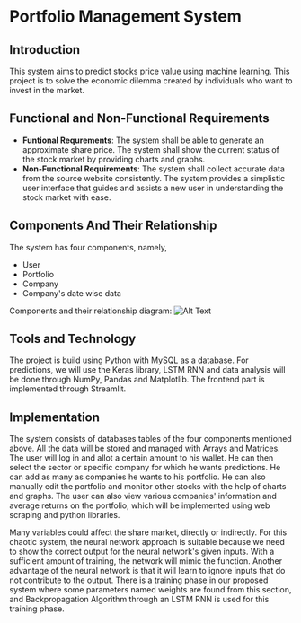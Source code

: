 # Portfolio Management System

## Introduction
This system aims to predict stocks price value using machine learning. This project is to solve the economic dilemma created by individuals who want to invest in the market.

## Functional and Non-Functional Requirements
* __Funtional Requrements__: The system shall be able to generate an approximate share price. The system shall show the current status of the stock market by providing charts and graphs.
* __Non-Functional Requirements__: The system shall collect accurate data from the source website consistently. The system provides a simplistic user interface that guides and assists a new user in understanding the stock market with ease.

## Components And Their Relationship
The system has four components, namely, 
* User			
* Portfolio		
* Company
* Company's date wise data

Components and their relationship diagram:
![Alt Text](https://lh4.googleusercontent.com/jZWPDKQ4r1wkZeQuUbJn54RRjTk8WnnWwIq5vWhHf6sSgBQj4Uq01T524QyJ7fYiufXa0I8eYVJjm4wWpcD2Lb5wpIljsqCcF0zVqSEQ=s1600)


## Tools and Technology
The project is build using Python with MySQL as a database. For predictions, we will use the Keras  library, LSTM RNN and data analysis will be done through NumPy, Pandas and Matplotlib. The frontend part is implemented through Streamlit.


 
## Implementation
The system consists of databases tables of the four components mentioned above. All the data will be stored and managed with Arrays and Matrices. The user will log in and allot a certain amount to his wallet. He can then select the sector or specific company for which he wants predictions. He can add as many as companies he wants to his portfolio. He can also manually edit the portfolio and monitor other stocks with the help of charts and graphs. The user can also view various companies' information and average returns on the portfolio, which will be implemented using web scraping and python libraries.

Many variables could affect the share market, directly or indirectly. For this chaotic system, the neural network approach is suitable because we need to show the correct output for the neural network's given inputs. With a sufficient amount of training, the network will mimic the function. Another advantage of the neural network is that it will learn to ignore inputs that do not contribute to the output. There is a training phase in our proposed system where some parameters named weights are found from this section, and Backpropagation Algorithm through an LSTM RNN is used for this training phase. 
